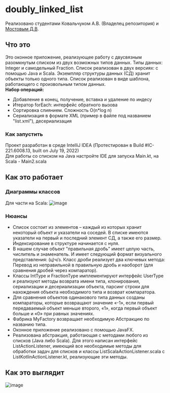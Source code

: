 # doubly_linked_list
Реализовано студентами Ковальчуком А.В. (Владелец репозитория) и [Мостовым Д.В](https://github.com/MOCTNK).

## Что это
Это оконное приложение, реализующее работу с двусвязным разомкнутым списком из двух возможных типов данных. Типы данных: Integer и самодельный Fraction. Список реализован в двух версиях: с помощью Java и Scala. Экземпляр структуры данных (СД) хранит объекты только одного типа. Список реализован в виде шаблона, работающего с произвольным типом данных.  
**Набор операций:** 
- Добавление в конец, получение, вставка и удаление по индесу
- Итератор forEach: интерфейс обратного вызова
- Сортировка слиянием. Сложность O(n*log n)
- Сериализация в формате XML (пример в файле под названием "list.xml"), десериализация
### Как запустить
Проект разработан в среде IntelliJ IDEA (Протестирован в Build #IC-221.6008.13, built on July 19, 2022)  
Для работы со списком на Java настройте IDE для запуска Main.kt, на Scala - Main2.scala

## Как это работает
### Диаграммы классов
Для части на Scala:
![image](https://github.com/DavrosWho/doubly_linked_list/assets/71879137/38bd13e0-b254-4a10-b3b3-4c6fa01ca035)
### Нюансы
- Список состоит из элементов – каждый из которых хранит некоторый объект и указатели на соседей. В списке имеются указатели на первый и последний элемент СД, а также его размер. Индексирование в структуре начинается с нуля.  
- В нашем случае объект "правильная дробь" имеет целую часть, числитель и знаменатель. И имеет следующий формат визуального представления: (ц)ч/з. Класс дроби реализует два ключевых метода: Перевод из неправильной в правильную дробь и наоборот (для сравнения дробей через компаратор).  
- Классы IntType и FractionType имплементируют интерфейс UserType и реализуют методы возврата имени типа, клонирования, сериализации и десериализации объекта, парсинг строки для нахождения объекта необходимого типа и возврат компаратора.  
- Для сравнения объектов одинакового типа данных созданы компараторы, которые возвращают значение «-1», если первый передаваемый объект меньше второго, «1», когда первый объект больше и «0» при равных значениях.  
- Фабрика MyFactory возвращает необходимую Абстракцию по названию типа.  
- Оконное приложение реализовано с помощью JavaFX.  
- Реализована абстракция, работающая с методами любого из списков (Java либо Scala). Для этого написан интерфейс ListActionListener, имеющий все необходимые методы для обработки задач для списков и классы ListScalaActionListener.scala с ListKotlinActionListener.kt, реализующие эти методы.  

## Как это выглядит
![image](https://github.com/DavrosWho/doubly_linked_list/assets/71879137/c35119ef-0f9e-4fee-9806-594fff0cd9ce)

  


